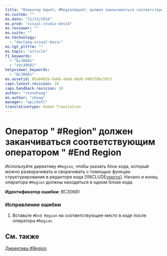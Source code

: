 ```yaml
---
title: "Оператор &quot; #Region&quot; должен заканчиваться соответствующим оператором &quot; #End Region | Microsoft Docs"
ms.custom: ""
ms.date: "11/23/2016"
ms.prod: "visual-studio-dev14"
ms.reviewer: ""
ms.suite: ""
ms.technology: 
  - "devlang-visual-basic"
ms.tgt_pltfrm: ""
ms.topic: "article"
f1_keywords: 
  - "bc30681"
  - "vbc30681"
helpviewer_keywords: 
  - "BC30681"
ms.assetid: 05a0402b-da68-4ab8-b6d6-940379bc5973
caps.latest.revision: 10
caps.handback.revision: 10
author: "stevehoag"
ms.author: "shoag"
manager: "wpickett"
translationtype: Human Translation
---
```

# Оператор &quot; #Region&quot; должен заканчиваться соответствующим оператором &quot; #End Region
Используйте директиву `#Region`, чтобы указать блок кода, который можно разворачивать и сворачивать с помощью функции структурирования в редакторе кода [!INCLUDE[vsprvs](../../csharp/includes/vsprvs_md.md)]. Начало и конец оператора `#Region` должны находиться в одном блоке кода.  
  
 **Идентификатор ошибки:** BC30681  
  
### Исправление ошибки  
  
1.  Вставьте `#End Region` на соответствующее место в коде после оператора `#Region`.  
  
## См. также  
 [Директива \#Region](../../visual-basic/language-reference/directives/region-directive.md)